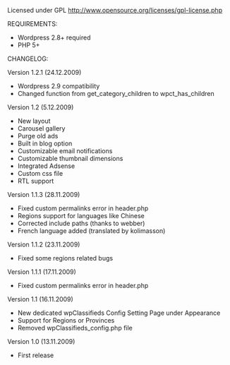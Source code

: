 Licensed under GPL
http://www.opensource.org/licenses/gpl-license.php

REQUIREMENTS:
- Wordpress 2.8+ required
- PHP 5+

CHANGELOG:

Version 1.2.1 (24.12.2009)
- Wordpress 2.9 compatibility
- Changed function from get_category_children to wpct_has_children

Version 1.2 (5.12.2009)
- New layout
- Carousel gallery
- Purge old ads
- Built in blog option
- Customizable email notifications
- Customizable thumbnail dimensions
- Integrated Adsense
- Custom css file
- RTL support

Version 1.1.3 (28.11.2009)
- Fixed custom permalinks error in header.php
- Regions support for languages like Chinese
- Corrected include paths (thanks to webber)
- French language added (translated by kolimasson)

Version 1.1.2 (23.11.2009)
- Fixed some regions related bugs

Version 1.1.1 (17.11.2009)
- Fixed custom permalinks error in header.php

Version 1.1 (16.11.2009)
- New dedicated wpClassifieds Config Setting Page under Appearance
- Support for Regions or Provinces
- Removed wpClassifieds_config.php file

Version 1.0 (13.11.2009)
- First release
